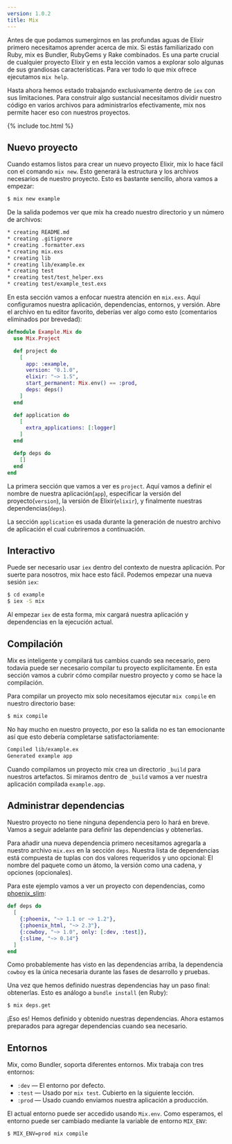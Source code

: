```yaml
---
version: 1.0.2
title: Mix
---
```


Antes de que podamos sumergirnos en las profundas aguas de Elixir primero necesitamos aprender acerca de mix. Si estás familiarizado con Ruby, mix es Bundler, RubyGems y Rake combinados. Es una parte crucial de cualquier proyecto Elixir y en esta lección vamos a explorar solo algunas de sus grandiosas características. Para ver todo lo que mix ofrece ejecutamos `mix help`.

Hasta ahora hemos estado trabajando exclusivamente dentro de `iex` con sus limitaciones. Para construir algo sustancial necesitamos dividir nuestro código en varios archivos para administrarlos efectivamente, mix nos permite hacer eso con nuestros proyectos.

{% include toc.html %}

## Nuevo proyecto

Cuando estamos listos para crear un nuevo proyecto Elixir, mix lo hace fácil con el comando `mix new`. Esto generará la estructura y los archivos necesarios de nuestro proyecto. Esto es bastante sencillo, ahora vamos a empezar:

```bash
$ mix new example
```

De la salida podemos ver que mix ha creado nuestro directorio y un número de archivos:

```bash
* creating README.md
* creating .gitignore
* creating .formatter.exs
* creating mix.exs
* creating lib
* creating lib/example.ex
* creating test
* creating test/test_helper.exs
* creating test/example_test.exs
```

En esta sección vamos a enfocar nuestra atención en `mix.exs`. Aquí configuramos nuestra aplicación, dependencias, entornos, y versión. Abre el archivo en tu editor favorito, deberías ver algo como esto (comentarios eliminados por brevedad):

```elixir
defmodule Example.Mix do
  use Mix.Project

  def project do
    [
      app: :example,
      version: "0.1.0",
      elixir: "~> 1.5",
      start_permanent: Mix.env() == :prod,
      deps: deps()
    ]
  end

  def application do
    [
      extra_applications: [:logger]
    ]
  end

  defp deps do
    []
  end
end
```

La primera sección que vamos a ver es `project`. Aquí vamos a definir el nombre de nuestra aplicación(`app`), especificar la versión del proyecto(`version`), la versión de Elixir(`elixir`), y finalmente nuestras dependencias(`deps`).

La sección `application` es usada durante la generación de nuestro archivo de aplicación el cual cubriremos a continuación.

## Interactivo

Puede ser necesario usar `iex` dentro del contexto de nuestra aplicación. Por suerte para nosotros, mix hace esto fácil. Podemos empezar una nueva sesión `iex`:

```bash
$ cd example
$ iex -S mix
```

Al empezar `iex` de esta forma, mix cargará nuestra aplicación y dependencias en la ejecución actual.


## Compilación

Mix es inteligente y compilará tus cambios cuando sea necesario, pero todavia puede ser necesario compilar tu proyecto explícitamente. En esta sección vamos a cubrir cómo compilar nuestro proyecto y como se hace la compilación.

Para compilar un proyecto mix solo necesitamos ejecutar `mix compile` en nuestro directorio base:

```bash
$ mix compile
```

No hay mucho en nuestro proyecto, por eso la salida no es tan emocionante así que esto debería completarse satisfactoriamente:

```bash
Compiled lib/example.ex
Generated example app
```

Cuando compilamos un proyecto mix crea un directorio `_build` para nuestros artefactos. Si miramos dentro de `_build` vamos a ver nuestra aplicación compilada `example.app`.


## Administrar dependencias

Nuestro proyecto no tiene ninguna dependencia pero lo hará en breve. Vamos a seguir adelante para definir las dependencias y obtenerlas.

Para añadir una nueva dependencia primero necesitamos agregarla a nuestro archivo `mix.exs` en la sección `deps`. Nuestra lista de dependencias está compuesta de tuplas con dos valores requeridos y uno opcional: El nombre del paquete como un átomo, la versión como una cadena, y opciones (opcionales).

Para este ejemplo vamos a ver un proyecto con dependencias, como [phoenix_slim](https://github.com/doomspork/phoenix_slim):

```elixir
def deps do
  [
    {:phoenix, "~> 1.1 or ~> 1.2"},
    {:phoenix_html, "~> 2.3"},
    {:cowboy, "~> 1.0", only: [:dev, :test]},
    {:slime, "~> 0.14"}
  ]
end
```

Como probablemente has visto en las dependencias arriba, la dependencia `cowboy` es la única necesaria durante las fases de desarrollo y pruebas.

Una vez que hemos definido nuestras dependencias hay un paso final: obtenerlas. Esto es análogo a `bundle install` (en Ruby):

```bash
$ mix deps.get
```

¡Eso es! Hemos definido y obtenido nuestras dependencias. Ahora estamos preparados para agregar dependencias cuando sea necesario.

## Entornos

Mix, como Bundler, soporta diferentes entornos. Mix trabaja con tres entornos:

+ `:dev` — El entorno por defecto.
+ `:test` — Usado por `mix test`. Cubierto en la siguiente lección.
+ `:prod` — Usado cuando enviamos nuestra aplicación a producción.

El actual entorno puede ser accedido usando `Mix.env`. Como esperamos, el entorno puede ser cambiado mediante la variable de entorno `MIX_ENV`:

```bash
$ MIX_ENV=prod mix compile
```

